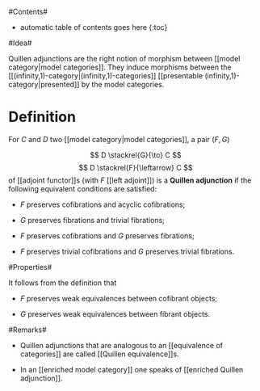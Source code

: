 #Contents#
* automatic table of contents goes here
{:toc}

#Idea#

Quillen adjunctions are the right notion of morphism between [[model category|model categories]]. They induce morphisms between the [[(infinity,1)-category|(infinity,1)-categories]] [[presentable (infinity,1)-category|presented]] by the model categories.


# Definition #

For $C$ and $D$ two [[model category|model categories]], a pair $(F,G)$

$$
  D \stackrel{G}{\to} C
$$
$$
  D \stackrel{F}{\leftarrow} C
$$
of [[adjoint functor]]s (with $F$ [[left adjoint]]) is a **Quillen adjunction** if the following equivalent conditions are satisfied:

* $F$ preserves cofibrations and acyclic cofibrations;

* $G$ preserves fibrations and trivial fibrations;

* $F$ preserves cofibrations and $G$ preserves fibrations;

* $F$ preserves trivial cofibrations and $G$ preserves trivial fibrations.

#Properties#

It follows from the definition that

* $F$ preserves weak equivalences between cofibrant objects;

* $G$ preserves weak equivalences between fibrant objects.


#Remarks#

* Quillen adjunctions that are analogous to an [[equivalence of categories]] are called [[Quillen equivalence]]s.

* In an [[enriched model category]] one speaks of [[enriched Quillen adjunction]].


